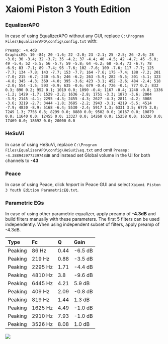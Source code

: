 # Xaiomi Piston 3 Youth Edition

### EqualizerAPO
In case of using EqualizerAPO without any GUI, replace `C:\Program Files\EqualizerAPO\config\config.txt`
with:
```
Preamp: -4.4dB
GraphicEQ: 10 -84; 20 -1.6; 22 -2.0; 23 -2.1; 25 -2.5; 26 -2.6; 28 -3.0; 30 -3.4; 32 -3.7; 35 -4.2; 37 -4.4; 40 -4.5; 42 -4.7; 45 -5.0; 49 -5.4; 52 -5.5; 56 -5.7; 59 -5.8; 64 -6.2; 68 -6.4; 73 -6.7; 78 -6.9; 83 -7.1; 89 -7.4; 95 -7.6; 102 -7.6; 109 -7.6; 117 -7.7; 125 -7.7; 134 -7.8; 143 -7.7; 153 -7.7; 164 -7.6; 175 -7.4; 188 -7.2; 201 -7.0; 215 -6.7; 230 -6.5; 246 -6.2; 263 -5.9; 282 -5.5; 301 -5.1; 323 -4.8; 345 -4.3; 369 -4.0; 395 -3.6; 423 -3.1; 452 -2.6; 484 -2.4; 518 -2.0; 554 -1.5; 593 -0.9; 635 -0.6; 679 -0.4; 726 -0.1; 777 0.2; 832 0.3; 890 0.2; 952 0.1; 1019 0.0; 1090 -0.4; 1167 -0.4; 1248 -0.8; 1336 -1.2; 1429 -1.7; 1529 -2.2; 1636 -2.8; 1751 -3.3; 1873 -3.6; 2004 -3.9; 2145 -4.1; 2295 -4.3; 2455 -4.3; 2627 -4.3; 2811 -4.2; 3008 -3.6; 3219 -2.7; 3444 -1.8; 3685 -2.2; 3943 -3.1; 4219 -5.5; 4514 -7.9; 4830 -8.9; 5168 -6.4; 5530 -2.4; 5917 1.3; 6331 3.5; 6775 3.8; 7249 1.3; 7756 0.3; 8299 0.0; 8880 0.0; 9502 0.0; 10167 0.0; 10879 0.0; 11640 0.0; 12455 0.0; 13327 0.0; 14260 0.0; 15258 0.0; 16326 0.0; 17469 0.0; 18692 0.0; 20000 0.0
```

### HeSuVi
In case of using HeSuVi, replace `C:\Program Files\EqualizerAPO\config\HeSuVi\eq.txt` and omit `Preamp:
-4.388943977239748dB` and instead set Global volume in the UI for both channels to **-43**

### Peace
In case of using Peace, click *Import* in Peace GUI and select `Xaiomi Piston 3 Youth Edition ParametricEQ.txt`.

### Parametric EQs
In case of using other parametric equalizer, apply preamp of **-4.3dB** and build filters manually
with these parameters. The first 5 filters can be used independently.
When using independent subset of filters, apply preamp of -4.3dB.

| Type    | Fc      |    Q | Gain    |
|:--------|:--------|:-----|:--------|
| Peaking | 86 Hz   | 0.44 | -6.5 dB |
| Peaking | 219 Hz  | 0.88 | -3.5 dB |
| Peaking | 2295 Hz | 1.71 | -4.4 dB |
| Peaking | 4810 Hz | 3.8  | -9.6 dB |
| Peaking | 6445 Hz | 4.21 | 5.9 dB  |
| Peaking | 409 Hz  | 2.09 | -0.8 dB |
| Peaking | 819 Hz  | 1.44 | 1.3 dB  |
| Peaking | 1625 Hz | 4.49 | -1.0 dB |
| Peaking | 2910 Hz | 7.93 | -1.0 dB |
| Peaking | 3526 Hz | 8.08 | 1.0 dB  |

![](https://raw.githubusercontent.com/jaakkopasanen/AutoEq/master/results/innerfidelity/sbaf-serious/Xaiomi%20Piston%203%20Youth%20Edition/Xaiomi%20Piston%203%20Youth%20Edition.png)